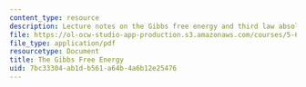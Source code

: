 ```yaml
---
content_type: resource
description: Lecture notes on the Gibbs free energy and third law absolute entropy.
file: https://ol-ocw-studio-app-production.s3.amazonaws.com/courses/5-60-thermodynamics-kinetics-spring-2008/7bc33304ab1db561a64b4a6b12e25476_5_60_lecture13.pdf
file_type: application/pdf
resourcetype: Document
title: The Gibbs Free Energy
uid: 7bc33304-ab1d-b561-a64b-4a6b12e25476
---
```


